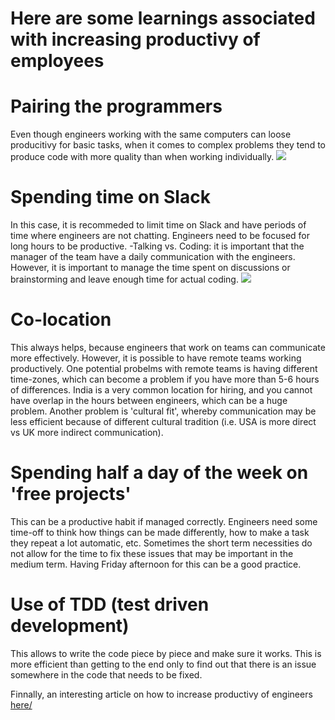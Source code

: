 # Here are some learnings associated with increasing productivy of employees
# Pairing the programmers
Even though engineers working with the same computers can loose producitivy for basic tasks, when it comes to 
complex problems they tend to produce code with more quality than when working individually.
![](https://upload.wikimedia.org/wikipedia/commons/a/af/Pair_programming_1.jpg)

# Spending time on Slack
In this case, it is recommeded to limit time on Slack and have periods of time where engineers are not chatting.
Engineers need to be focused for long hours to be productive. 
-Talking vs. Coding: it is important that the manager of the team have a daily communication with the engineers. However, it is important
to manage the time spent on discussions or brainstorming and leave enough time for actual coding. 
![](https://cdn-images-1.medium.com/max/800/1*pyqcGiifaMV8HxkDQyAgtg.jpeg)

# Co-location
This always helps, because engineers that work on teams can communicate more effectively. However, it is possible to have 
remote teams working productively. One potential probelms with remote teams is having different time-zones, which can become a problem if
you have more than 5-6 hours of differences. India is a very common location for hiring, and you cannot have overlap in the hours between engineers, which can be a huge problem. Another problem is 'cultural fit', whereby communication may be less efficient because of different 
cultural tradition (i.e. USA is more direct vs UK more indirect communication).
# Spending half a day of the week on 'free projects'
This can be a productive habit if managed correctly. Engineers need some time-off  to think how things can be made differently, how to make a task they repeat a lot automatic, etc. Sometimes the short term necessities do not allow for the time to fix these issues that may be important in the medium term. Having Friday afternoon for this can be a good practice.
# Use of TDD (test driven development)
This allows to write the code piece by piece and make sure it works. This is more efficient than getting to the end only to find out that there is an issue somewhere in the code that needs to be fixed.

Finnally, an interesting article on how to increase productivy of engineers 
[here/](http://techcrunch.com/2014/10/16/how-tech-companies-can-really-help-their-coders-hint-not-more-free-lunches/)
